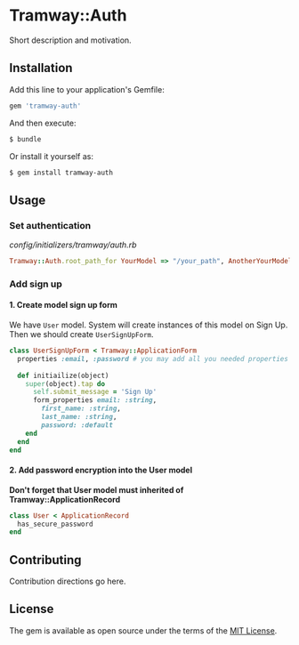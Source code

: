 # Tramway::Auth
Short description and motivation.

## Installation
Add this line to your application's Gemfile:

```ruby
gem 'tramway-auth'
```

And then execute:
```bash
$ bundle
```

Or install it yourself as:
```bash
$ gem install tramway-auth
```

## Usage

### Set authentication

*config/initializers/tramway/auth.rb*
```ruby
Tramway::Auth.root_path_for YourModel => "/your_path", AnotherYourModel => "/another_path"
```

### Add sign up

#### 1. Create model sign up form

We have `User` model. System will create instances of this model on Sign Up. Then we should create `UserSignUpForm`.

```ruby
class UserSignUpForm < Tramway::ApplicationForm
  properties :email, :password # you may add all you needed properties here
  
  def initiailize(object)
    super(object).tap do
      self.submit_message = 'Sign Up'
      form_properties email: :string,
        first_name: :string,
        last_name: :string,
        password: :default
    end
  end
end
```

#### 2. Add password encryption into the User model

**Don't forget that User model must inherited of Tramway::ApplicationRecord**

```ruby
class User < ApplicationRecord
  has_secure_password
end
```

## Contributing
Contribution directions go here.

## License
The gem is available as open source under the terms of the [MIT License](http://opensource.org/licenses/MIT).
